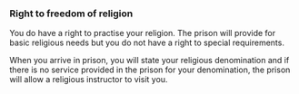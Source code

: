###  Right to freedom of religion

You do have a right to practise your religion. The prison will provide for
basic religious needs but you do not have a right to special requirements.

When you arrive in prison, you will state your religious denomination and if
there is no service provided in the prison for your denomination, the prison
will allow a religious instructor to visit you.
